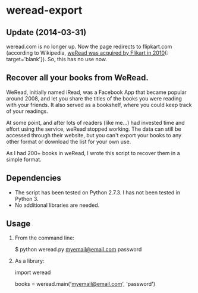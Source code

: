 weread-export
=============

## Update (2014-03-31) ##
weread.com is no longer up.  Now the page redirects to flipkart.com (according to Wikipedia, [weRead was acquired by Flikart in 2010](http://en.wikipedia.org/wiki/WeRead){: target='blank'}).  So, this has no use now.


## Recover all your books from WeRead.

WeRead, initially named iRead, was a Facebook App that became popular around 2008, and let you share the titles of the books you were reading with your friends.  It also served as a bookshelf, where you could keep track of your readings.  

At some point, and after lots of readers (like me...) had invested time and effort using the service, weRead stopped working.  The data can still be accessed through their website, but you can't export your books to any other format or download the list for your own use.

As I had 200+ books in weRead, I wrote this script to recover them in a simple format.

## Dependencies

*  The script has been tested on Python 2.7.3.  I has not been tested in Python 3.
*  No additional libraries are needed.

## Usage

1. From the command line:

    $ python weread.py myemail@email.com password
  
2. As a library:

	import weread

	books = weread.main('myemail@email.com', 'password')
 
